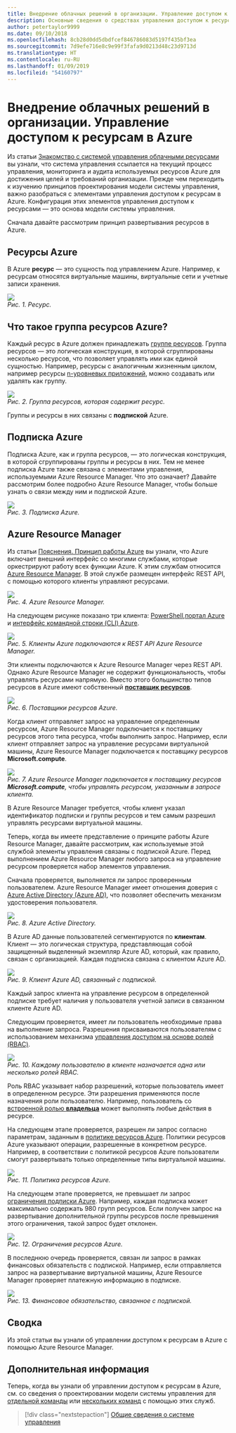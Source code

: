 ```yaml
---
title: Внедрение облачных решений в организации. Управление доступом к ресурсам в Azure
description: Основные сведения о средствах управления доступом к ресурсам в Azure Диспетчер ресурсов Azure, подписки, группы ресурсов и ресурсы
author: petertaylor9999
ms.date: 09/10/2018
ms.openlocfilehash: 8cb28d0dd5dbdfcef846786083d5197f435bf3ea
ms.sourcegitcommit: 7d9efe716e8c9e99f3fafa9d0213d48c23d9713d
ms.translationtype: HT
ms.contentlocale: ru-RU
ms.lasthandoff: 01/09/2019
ms.locfileid: "54160797"
---
```

# <a name="enterprise-cloud-adoption-resource-access-management-in-azure"></a>Внедрение облачных решений в организации. Управление доступом к ресурсам в Azure

Из статьи [Знакомство с системой управления облачными ресурсами](what-is-governance.md) вы узнали, что система управления ссылается на текущий процесс управления, мониторинга и аудита используемых ресурсов Azure для достижения целей и требований организации. Прежде чем переходить к изучению принципов проектирования модели системы управления, важно разобраться с элементами управления доступом к ресурсам в Azure. Конфигурация этих элементов управления доступом к ресурсами — это основа модели системы управления.

Сначала давайте рассмотрим принцип развертывания ресурсов в Azure. 

## <a name="what-is-an-azure-resource"></a>Ресурсы Azure

В Azure **ресурс** — это сущность под управлением Azure. Например, к ресурсам относятся виртуальные машины, виртуальные сети и учетные записи хранения.

![](../_images/governance-1-9.png)   
*Рис. 1. Ресурс.*

## <a name="what-is-an-azure-resource-group"></a>Что такое группа ресурсов Azure?

Каждый ресурс в Azure должен принадлежать [группе ресурсов](/azure/azure-resource-manager/resource-group-overview#resource-groups). Группа ресурсов — это логическая конструкция, в которой сгруппированы несколько ресурсов, что позволяет управлять ими как единой сущностью. Например, ресурсы с аналогичным жизненным циклом, например ресурсы [n-уровневых приложений](/azure/architecture/guide/architecture-styles/n-tier), можно создавать или удалять как группу. 

![](../_images/governance-1-10.png)   
*Рис. 2. Группа ресурсов, которая содержит ресурс.* 

Группы и ресурсы в них связаны с **подпиской** Azure. 

## <a name="what-is-an-azure-subscription"></a>Подписка Azure

Подписка Azure, как и группа ресурсов, — это логическая конструкция, в которой сгруппированы группы и ресурсы в них. Тем не менее подписка Azure также связана с элементами управления, используемыми Azure Resource Manager. Что это означает? Давайте рассмотрим более подробно Azure Resource Manager, чтобы больше узнать о связи между ним и подпиской Azure.

![](../_images/governance-1-11.png)   
*Рис. 3. Подписка Azure.*

## <a name="what-is-azure-resource-manager"></a>Azure Resource Manager

Из статьи [Пояснения. Принцип работы Azure](what-is-azure.md) вы узнали, что Azure включает внешний интерфейс со многими службами, которые оркестрируют работу всех функции Azure. К этим службам относится [Azure Resource Manager](/azure/azure-resource-manager/). В этой службе размещен интерфейс REST API, с помощью которого клиенты управляют ресурсами. 

![](../_images/governance-1-12.png)   
*Рис. 4. Azure Resource Manager.*

На следующем рисунке показано три клиента: [PowerShell](/powershell/azure/overview),[портал Azure](https://portal.azure.com) и [ интерфейс командной строки (CLI) Azure](/cli/azure).

![](../_images/governance-1-13.png)   
*Рис. 5. Клиенты Azure подключаются к REST API Azure Resource Manager.*

Эти клиенты подключаются к Azure Resource Manager через REST API. Однако Azure Resource Manager не содержит функциональность, чтобы управлять ресурсами напрямую. Вместо этого большинство типов ресурсов в Azure имеют собственный [**поставщик ресурсов**](/azure/azure-resource-manager/resource-group-overview#terminology). 

![](../_images/governance-1-14.png)   
*Рис. 6. Поставщики ресурсов Azure.*

Когда клиент отправляет запрос на управление определенным ресурсом, Azure Resource Manager подключается к поставщику ресурсов этого типа ресурса, чтобы выполнить запрос. Например, если клиент отправляет запрос на управление ресурсами виртуальной машины, Azure Resource Manager подключается к поставщику ресурсов **Microsoft.compute**. 

![](../_images/governance-1-15.png)   
*Рис. 7. Azure Resource Manager подключается к поставщику ресурсов **Microsoft.compute**, чтобы управлять ресурсом, указанным в запросе клиента.*

В Azure Resource Manager требуется, чтобы клиент указал идентификатор подписки и группы ресурсов и тем самым разрешил управлять ресурсами виртуальной машины. 

Теперь, когда вы имеете представление о принципе работы Azure Resource Manager, давайте рассмотрим, как используемые этой службой элементы управления связаны с подпиской Azure. Перед выполнением Azure Resource Manager любого запроса на управление ресурсом проверяется набор элементов управления. 

Сначала проверяется, выполняется ли запрос проверенным пользователем. Azure Resource Manager имеет отношения доверия с [Azure Active Directory (Azure AD)](/azure/active-directory/), что позволяет обеспечить механизм удостоверения пользователя.

![](../_images/governance-1-16.png)   
*Рис. 8. Azure Active Directory.*

В Azure AD данные пользователей сегментируются по **клиентам**. Клиент — это логическая структура, представляющая собой защищенный выделенный экземпляр Azure AD, который, как правило, связан с организацией. Каждая подписка связана с клиентом Azure AD.

![](../_images/governance-1-17.png)   
*Рис. 9. Клиент Azure AD, связанный с подпиской.*

Каждый запрос клиента на управление ресурсом в определенной подписке требует наличия у пользователя учетной записи в связанном клиенте Azure AD. 

Следующим проверяется, имеет ли пользователь необходимые права на выполнение запроса. Разрешения присваиваются пользователям с использованием механизма [управления доступом на основе ролей (RBAC)](/azure/role-based-access-control/).

![](../_images/governance-1-18.png)   
*Рис. 10. Каждому пользователю в клиенте назначается одна или несколько ролей RBAC.*

Роль RBAC указывает набор разрешений, которые пользователь имеет в определенном ресурсе. Эти разрешения применяются после назначения роли пользователю. Например, пользователь со [встроенной ролью **владельца**](/azure/role-based-access-control/built-in-roles#owner) может выполнять любые действия в ресурсе.

На следующем этапе проверяется, разрешен ли запрос согласно параметрам, заданным в [политике ресурсов Azure](/azure/governance/policy/). Политики ресурсов Azure указывают операции, разрешенные в конкретном ресурсе. Например, в соответствии с политикой ресурсов Azure пользователи смогут развертывать только определенные типы виртуальной машины.

![](../_images/governance-1-19.png)   
*Рис. 11. Политика ресурсов Azure.*

На следующем этапе проверяется, не превышает ли запрос [ограничения подписки Azure](/azure/azure-subscription-service-limits). Например, каждая подписка может максимально содержать 980 групп ресурсов. Если получен запрос на развертывание дополнительной группы ресурсов после превышения этого ограничения, такой запрос будет отклонен.

![](../_images/governance-1-20.png)   
*Рис. 12. Ограничения ресурсов Azure.* 

В последнюю очередь проверяется, связан ли запрос в рамках финансовых обязательств с подпиской. Например, если отправляется запрос на развертывание виртуальной машины, Azure Resource Manager проверяет платежную информацию в подписке.

![](../_images/governance-1-21.png)   
*Рис. 13. Финансовое обязательство, связанное с подпиской.*

## <a name="summary"></a>Сводка

Из этой статьи вы узнали об управлении доступом к ресурсам в Azure с помощью Azure Resource Manager.

## <a name="next-steps"></a>Дополнительная информация

Теперь, когда вы узнали об управлении доступом к ресурсам в Azure, см. со сведения о проектировании модели системы управления для [отдельной команды](../governance/governance-single-team.md) или [нескольких команд](../governance/governance-multiple-teams.md) с помощью этих служб.

> [!div class="nextstepaction"]
> [Общие сведения о системе управления](../governance/overview.md)
